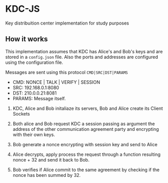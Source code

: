 
# KDC-JS
Key distribuition center implementation for study purposes

## How it works

This implementation assumes that KDC has Alice's and Bob's keys and are stored in a `config.json` file. Also the ports and addresses are configured using the configuration file.

Messages are sent using this protocol `CMD|SRC|DST|PARAMS`
- CMD: NONCE | TALK | VERIFY | SESSION
- SRC: 192.168.0.1:8080
- DST: 210.0.0.21:8081
- PARAMS: Message itself.

1. KDC, Alice and Bob initaliaze its servers, Bob and Alice create its Client Sockets

2. Both alice and Bob request KDC a session passing as argument the address of the other communication agreement party and encrypting with their own keys.
3. Bob generate a nonce encrypting with session key and send to Alice
4. Alice decrypts, apply process the request through a function resulting nonce + 32 and send it back to Bob.
5. Bob verifies if Alice commit to the same agreement by checking if the nonce has been summed by 32.
